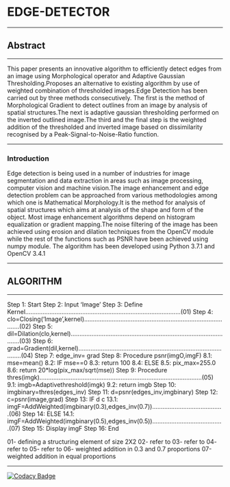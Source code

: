# EDGE-DETECTOR #
- - - -

## Abstract ##
- - - -
This paper presents an innovative algorithm to efficiently detect edges from an image using Morphological operator and Adaptive Gaussian Thresholding.Proposes an alternative to existing algorithm by use of weighted combination of thresholded images.Edge Detection has been carried out by three methods consecutively. The first is the method of Morphological Gradient to detect outlines from an image by analysis of spatial structures.The next is adaptive gaussian thresholding performed on the inverted outlined image.The third and the final step is the weighted addition of the thresholded and inverted image based on dissimilarity recognised by a Peak-Signal-to-Noise-Ratio function.
- - - -

### Introduction ###

Edge detection is being used in a number of industries for image segmentation and data extraction in areas such as image processing, computer vision and machine vision.The image enhancement and edge detection problem can be approached from various methodologies among which one is Mathematical Morphology.It is the method for analysis of spatial structures which aims at analysis of the shape and form of the object. Most image enhancement algorithms depend on histogram equalization or gradient mapping.The noise filtering of the image has been achieved using erosion and dilation techniques from the OpenCV module while the rest of the functions such as PSNR have been achieved using numpy module. The algorithm has been developed using Python 3.7.1 and OpenCV 3.4.1


- - - -
##  ALGORITHM ##
- - - -


Step 1: Start
Step 2: Input ‘Image’
Step 3: Define Kernel………………………………………………………………………………(01)
Step 4: clo=Closing(‘Image’,kernel).......................................................................................(02)
Step 5: dil=Dilation(clo,kernel)...............................................................................................(03)
Step 6: grad=Gradient(dil,kernel)...........................................................................................(04)
Step 7: edge_inv= grad
Step 8: Procedure psnr(imgO,imgF)
	8.1: mse=mean()
	8.2: IF mse==0
	8.3:	return 100
	8.4: ELSE
	8.5:	pix_max=255.0
	8.6:	return 20*log(pix_max/sqrt(mse))
Step 9: Procedure thres(imgk)..............................................................................................(05)
	9.1: imgb=Adaptivethreshold(imgk)
	9.2: return imgb
Step 10: imgbinary=thres(edges_inv)
Step 11: d=psnr(edges_inv,imgbinary)
Step 12: c=psnr(image,grad)
Step 13: IF d c
	13.1: imgF=AddWeighted(imgbinary(0.3),edges_inv(0.7)).........................................(06)
Step 14: ELSE
	14.1: imgF=AddWeighted(imgbinary(0.5),edges_inv(0.5)).........................................(07)
Step 15: Display imgF
Step 16: End



01- defining a structuring element of size 2X2
02- refer to 
03- refer to
04- refer to
05- refer to 
06- weighted addition in 0.3 and 0.7 proportions
07-weighted addition in equal proportions


---
[![Codacy Badge](https://api.codacy.com/project/badge/Grade/164c2a085a9f47da9c83f064186e81de)](https://www.codacy.com/app/rtzdzn/EDGE-DETECTOR?utm_source=github.com&amp;utm_medium=referral&amp;utm_content=ritwikraha/EDGE-DETECTOR&amp;utm_campaign=Badge_Grade)
